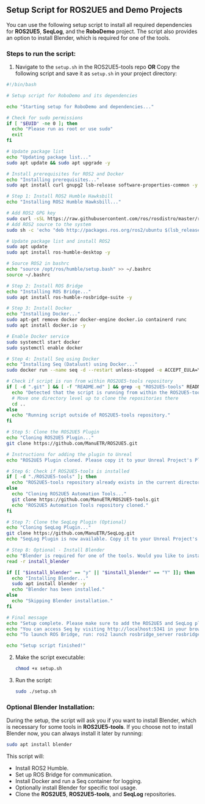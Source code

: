 ## Setup Script for ROS2UE5 and Demo Projects

You can use the following setup script to install all required dependencies for **ROS2UE5**, **SeqLog**, and the **RoboDemo** project. The script also provides an option to install Blender, which is required for one of the tools.

### Steps to run the script:

1. Navigate to the `setup.sh` in the ROS2UE5-tools repo **OR** Copy the following script and save it as `setup.sh` in your project directory:

```bash
#!/bin/bash

# Setup script for RoboDemo and its dependencies

echo "Starting setup for RoboDemo and dependencies..."

# Check for sudo permissions
if [ "$EUID" -ne 0 ]; then 
  echo "Please run as root or use sudo"
  exit
fi

# Update package list
echo "Updating package list..."
sudo apt update && sudo apt upgrade -y

# Install prerequisites for ROS2 and Docker
echo "Installing prerequisites..."
sudo apt install curl gnupg2 lsb-release software-properties-common -y

# Step 1: Install ROS2 Humble Hawksbill
echo "Installing ROS2 Humble Hawksbill..."

# Add ROS2 GPG key
sudo curl -sSL https://raw.githubusercontent.com/ros/rosdistro/master/ros.asc | sudo apt-key add -
# Add ROS2 source to the system
sudo sh -c 'echo "deb http://packages.ros.org/ros2/ubuntu $(lsb_release -cs) main" > /etc/apt/sources.list.d/ros2-latest.list'

# Update package list and install ROS2
sudo apt update
sudo apt install ros-humble-desktop -y

# Source ROS2 in bashrc
echo "source /opt/ros/humble/setup.bash" >> ~/.bashrc
source ~/.bashrc

# Step 2: Install ROS Bridge
echo "Installing ROS Bridge..."
sudo apt install ros-humble-rosbridge-suite -y

# Step 3: Install Docker
echo "Installing Docker..."
sudo apt-get remove docker docker-engine docker.io containerd runc
sudo apt install docker.io -y

# Enable Docker service
sudo systemctl start docker
sudo systemctl enable docker

# Step 4: Install Seq using Docker
echo "Installing Seq (Datalust) using Docker..."
sudo docker run --name seq -d --restart unless-stopped -e ACCEPT_EULA=Y -p 5341:80 datalust/seq

# Check if script is run from within ROS2UE5-tools repository
if [ -d ".git" ] && [ -f "README.md" ] && grep -q "ROS2UE5-tools" README.md; then
  echo "Detected that the script is running from within the ROS2UE5-tools repository."
  # Move one directory level up to clone the repositories there
  cd ..
else
  echo "Running script outside of ROS2UE5-tools repository."
fi

# Step 5: Clone the ROS2UE5 Plugin
echo "Cloning ROS2UE5 Plugin..."
git clone https://github.com/ManuETR/ROS2UE5.git

# Instructions for adding the plugin to Unreal
echo "ROS2UE5 Plugin cloned. Please copy it to your Unreal Project's Plugins directory."

# Step 6: Check if ROS2UE5-tools is installed
if [ -d "./ROS2UE5-tools" ]; then
  echo "ROS2UE5-tools repository already exists in the current directory."
else
  echo "Cloning ROS2UE5 Automation Tools..."
  git clone https://github.com/ManuETR/ROS2UE5-tools.git
  echo "ROS2UE5 Automation Tools repository cloned."
fi

# Step 7: Clone the SeqLog Plugin (Optional)
echo "Cloning SeqLog Plugin..."
git clone https://github.com/ManuETR/SeqLog.git
echo "SeqLog Plugin is now available. Copy it to your Unreal Project's Plugins directory if required."

# Step 8: Optional - Install Blender
echo "Blender is required for one of the tools. Would you like to install Blender now? (y/n)"
read -r install_blender

if [[ "$install_blender" == "y" || "$install_blender" == "Y" ]]; then
  echo "Installing Blender..."
  sudo apt install blender -y
  echo "Blender has been installed."
else
  echo "Skipping Blender installation."
fi

# Final message
echo "Setup complete. Please make sure to add the ROS2UE5 and SeqLog plugins to your Unreal Engine project."
echo "You can access Seq by visiting http://localhost:5341 in your browser."
echo "To launch ROS Bridge, run: ros2 launch rosbridge_server rosbridge_websocket_launch.xml"

echo "Setup script finished!"
```

2. Make the script executable:
   ```bash
   chmod +x setup.sh
   ```

3. Run the script:
   ```bash
   sudo ./setup.sh
   ```

### Optional Blender Installation:
During the setup, the script will ask you if you want to install Blender, which is necessary for some tools in **ROS2UE5-tools**. If you choose not to install Blender now, you can always install it later by running:
   ```bash
   sudo apt install blender
   ```

This script will:
- Install ROS2 Humble.
- Set up ROS Bridge for communication.
- Install Docker and run a Seq container for logging.
- Optionally install Blender for specific tool usage.
- Clone the **ROS2UE5**, **ROS2UE5-tools**, and **SeqLog** repositories.
